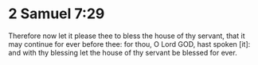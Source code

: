 # 2 Samuel 7:29

Therefore now let it please thee to bless the house of thy servant, that it may continue for ever before thee: for thou, O Lord GOD, hast spoken [it]: and with thy blessing let the house of thy servant be blessed for ever.